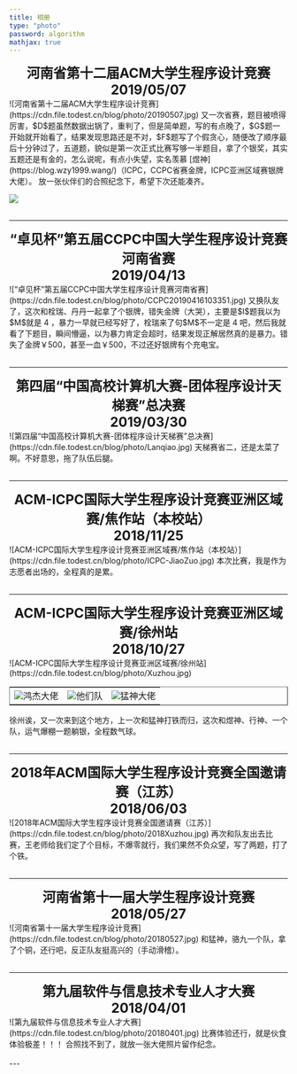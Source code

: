 ```yaml
---
title: 相册
type: "photo"
password: algorithm
mathjax: true
---
```

<!-- 
<center><font size=5><strong>名称<br>2019/00/00</strong></font></center>
![]()

<br><br>


---
-->
<center><font size=5><strong>河南省第十二届ACM大学生程序设计竞赛<br>2019/05/07</strong></font></center>
![河南省第十二届ACM大学生程序设计竞赛](https://cdn.file.todest.cn/blog/photo/20190507.jpg)
又一次省赛，题目被喷得厉害，$D$题虽然数据出锅了，重判了，但是简单题，写的有点晚了，$G$题一开始就开始看了，结果发现思路还是不对，$F$题写了个假贪心，随便改了顺序最后十分钟过了，五道题，貌似是第一次正式比赛写够一半题目，拿了个银奖，其实五题还是有金的，怎么说呢，有点小失望，实名羡慕 [煜神](https://blog.wzy1999.wang/)（ICPC，CCPC省赛金牌，ICPC亚洲区域赛银牌大佬）。
放一张伙伴们的合照纪念下，希望下次还能凑齐。

![](https://cdn.file.todest.cn/blog/photo/20190509214020.jpg)
<br><br>


---
<center><font size=5><strong>“卓见杯”第五届CCPC中国大学生程序设计竞赛河南省赛<br>2019/04/13</strong></font></center>
![“卓见杯”第五届CCPC中国大学生程序设计竞赛河南省赛](https://cdn.file.todest.cn/blog/photo/CCPC20190416103351.jpg)
又换队友了，这次和栓瑞、丹丹一起拿了个银牌，错失金牌（大哭），主要是$I$题我以为$M$就是 4 ，暴力一早就已经写好了，栓瑞来了句$M$不一定是 4 吧，然后我就看了下题目，瞬间懵逼，以为暴力肯定会超时，结果发现正解居然真的是暴力。错失了金牌￥500，甚至一血￥500，不过还好银牌有个充电宝。
<br><br>


---
<center><font size=5><strong>第四届“中国高校计算机大赛-团体程序设计天梯赛”总决赛 <br>2019/03/30</strong></font></center>
![第四届“中国高校计算机大赛-团体程序设计天梯赛”总决赛](https://cdn.file.todest.cn/blog/photo/Lanqiao.jpg)
天梯赛省二，还是太菜了啊。不好意思，拖了队伍后腿。
<br><br>


---
<center><font size=5><strong>ACM-ICPC国际大学生程序设计竞赛亚洲区域赛/焦作站（本校站）<br>2018/11/25</strong></font></center>
![ACM-ICPC国际大学生程序设计竞赛亚洲区域赛/焦作站（本校站）](https://cdn.file.todest.cn/blog/photo/ICPC-JiaoZuo.jpg)
本次比赛，我是作为志愿者出场的，全程真的是累。
<br><br>


---
<center><font size=5><strong>ACM-ICPC国际大学生程序设计竞赛亚洲区域赛/徐州站<br>2018/10/27</strong></font></center>
![ACM-ICPC国际大学生程序设计竞赛亚洲区域赛/徐州站](https://cdn.file.todest.cn/blog/photo/Xuzhou.jpg)
<table border rules=none cellspacing=0>
    <tr>
        <td><center><img src="https://cdn.file.todest.cn/blog/photo/IMG_20181028_141410.jpg">鸿杰大佬</center></td>
        <td><center><img src="https://cdn.file.todest.cn/blog/photo/IMG_20181028_155330.jpg">他们队</center></td>
        <td><center><img src="https://cdn.file.todest.cn/blog/photo/IMG_20181028_141619.jpg">猛神大佬</center></td>
    </tr>
</table>
徐州诶，又一次来到这个地方，上一次和猛神打铁而归，这次和煜神、行神、一个队，运气爆棚一题躺银，全程数气球。
<br><br>


---
<center><font size=5><strong>2018年ACM国际大学生程序设计竞赛全国邀请赛（江苏）<br>2018/06/03</strong></font></center>
![2018年ACM国际大学生程序设计竞赛全国邀请赛（江苏）](https://cdn.file.todest.cn/blog/photo/2018Xuzhou.jpg)
再次和队友出去比赛，王老师给我们定了个目标，不爆零就行，我们果然不负众望，写了两题，打了个铁。
<br><br>


---
<center><font size=5><strong>河南省第十一届大学生程序设计竞赛<br>2018/05/27</strong></font></center>
![河南省第十一届大学生程序设计竞赛](https://cdn.file.todest.cn/blog/photo/20180527.jpg)
和猛神，骆九一个队，拿了个铜，还行吧，反正队友挺高兴的（手动滑稽）。
<br><br>


---
<center><font size=5><strong>第九届软件与信息技术专业人才大赛<br>2018/04/01</strong></font></center>
![第九届软件与信息技术专业人才大赛](https://cdn.file.todest.cn/blog/photo/20180401.jpg)
比赛体验还行，就是伙食体验极差！！！
合照找不到了，就放一张大佬照片留作纪念。
<br><br>
---